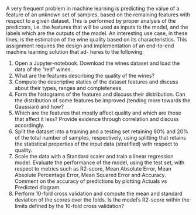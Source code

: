 A very frequent problem in machine learning is predicting the value of a feature of an unknown set of samples, based on the remaining features with respect to a given dataset. This is performed by proper analysis of the predictors, i.e. the features that will be used as inputs to the model, and the labels which are the outputs of the model. An interesting use case, in these lines, is the estimation of the wine quality based on its characteristics. This assignment requires the design and implementation of an end-to-end machine learning solution that ad- heres to the following:

1. Open a Jupyter-notebook. Download the wines dataset and load the data of the “red” wines.
2. What are the features describing the quality of the wines?
3. Compute the descriptive statics of the dataset features and discuss about their types, ranges and completeness.
4. Form the histograms of the features and discuss their distribution. Can the distribution of some features be improved (tending more towards the Gaussian) and how?
5. Which are the features that mostly affect quality and which are those that affect it less? Provide evidence through correlation and discuss accordingly.
6. Split the dataset into a training and a testing set retaining 80% and 20% of the total number of samples, respectively, using splitting that retains the statistical properties of the input data (stratified) with respect to quality.
7. Scale the data with a Standard scaler and train a linear regression model. Evaluate the performance of the model, using the test set, with respect to metrics such as R2-score, Mean Absolute Error, Mean Absolute Percentage Error, Mean Squared Error and Accuracy. Comment on the accuracy of predictions by plotting Actuals vs Predicted diagram. 
8. Perform 10-fold cross validation and compute the mean and standard deviation of the scores over the folds. Is the model’s R2-score within the limits defined by the 10-fold cross validation?
